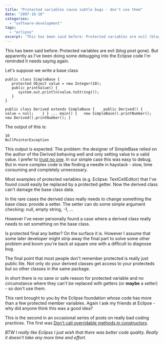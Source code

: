 ```yaml
---
title: "Protected variables cause subtle bugs - don't use them"
date: "2007-10-10"
categories: 
  - "software-development"
tags: 
  - "eclipse"
excerpt: 'This has been said before: Protected variables are evil (blog post gone). But apparently'
---
```


This has been said before: Protected variables are evil (blog post gone). But apparently as I've been doing some debugging into the Eclipse code I'm reminded it needs saying again.

Let's suppose we write a base class

```
public class SimpleBase {
   protected Object value = new Integer(10);
   public printValue() {
      system.out.println(value.toString());
   }
}

public class Derived extends SimpleBase {    public Derived() {      value = null;    } } ... main() {   new SimpleBase().printNumber();   new Derived().printNumber(); }
```

<!--more-->

The output of this is:

```
10
NullPointerException
```

This output is expected. The problem: the designer of SimpleBase relied on the author of the Derived behaving well and only setting value to a valid value. I prefer to [trust no one](https://en.wikipedia.org/wiki/Paranoia_%28role-playing_game%29). In our simple case this was easy to debug. But in more complex code is like finding a needle in haystack - slow, time consuming and completely unnecessary.

Most examples of protected variables (e.g. Eclipse: TextCellEditor) that I've found could easily be replaced by a protected getter. Now the derived class can't damage the base class data.

In the rare cases the derived class really needs to change something the base class: provide a setter. The setter can do some simple argument checking: null, empty string, -1, ...

However I've never personally found a case where a derived class really needs to set something on the base class.

Is protected final any better? On the surface it is. However I assume that some later developer might strip away the final part to solve some other problem and boom you're back at square one with a difficult to diagnose bug.

The final point that most people don't remember protected is really just public lite. Not only do your derived classes get access to your protecteds but so other classes in the same package.

In short there is no sane or safe reason for protected variable and no circumstance where they can't be replaced with getters (or **maybe** a setter) - so don't use them.

This rant brought to you by the Eclipse foundation whose code has more than a few protected member variables. Again I ask my friends at Eclipse - why did anyone think this was a good idea?

This is the second in an occasional series of posts on really bad coding practices. The first was [Don't call overridable methods in constructors](/blog/dont-call-overr.html).

_BTW I really like Eclipse I just wish that there was better code quality. Really it doesn't take any more time and effort._
